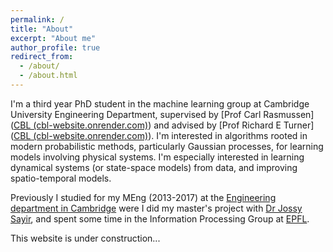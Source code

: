 ```yaml
---
permalink: /
title: "About"
excerpt: "About me"
author_profile: true
redirect_from: 
  - /about/
  - /about.html
---
```


I'm a third year PhD student in the machine learning group at Cambridge University Engineering Department, supervised by [Prof Carl Rasmussen]([CBL (cbl-website.onrender.com)](https://cbl-website.onrender.com/people/cer54)) and advised by [Prof Richard E Turner]([CBL (cbl-website.onrender.com)](https://cbl-website.onrender.com/people/ret26)). I'm interested in algorithms rooted in modern probabilistic methods, particularly Gaussian processes, for learning models involving physical systems. I'm especially interested in learning dynamical systems (or state-space models) from data, and improving spatio-temporal models.

Previously I studied for my MEng (2013-2017) at the [Engineering department in Cambridge](https://www.undergraduate.study.cam.ac.uk/courses/engineering) were I did my master's project with [Dr Jossy Sayir](https://www-sigproc.eng.cam.ac.uk/Main/JS851), and spent some time in the Information Processing Group at [EPFL](https://www.epfl.ch/schools/ic/ipg/).

This website is under construction...   
